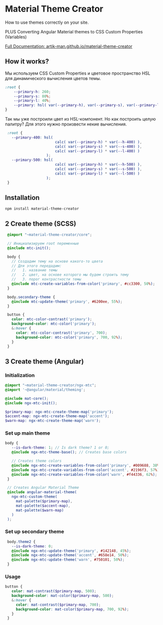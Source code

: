 # Material Theme Creator
How to use themes correctly on your site.

PLUS Converting Angular Material themes to CSS Custom Properties (Variables)

[Full Documentation: artik-man.github.io/material-theme-creator](https://artik-man.github.io/material-theme-creator/)

## How it works?
Мы используем CSS Custom Properties и цветовое пространство HSL для динамического вычисления цветов темы.
```css
:root {
    --primary-h: 260;
    --primary-s: 80%;
    --primary-l: 40%;
    --primary: hsl( var(--primary-h), var(--primary-s), var(--primary-l) );
}
```
Так мы уже построили цвет из HSL-компонент. Но как построить целую палитру? Для этого нужно произвести некие вычисления.
```css
 :root {
   --primary-400: hsl(
                       calc( var(--primary-h) * var(--h-400) ),
                       calc( var(--primary-s) * var(--s-400) ),
                       calc( var(--primary-l) * var(--l-400) )
                   );
   --primary-500: hsl(
                       calc( var(--primary-h) * var(--h-500) ),
                       calc( var(--primary-s) * var(--s-500) ),
                       calc( var(--primary-l) * var(--l-500) )
                   );
 }
```
## Installation
  ```
npm install material-theme-creator
  ```

## 2 Create theme (SCSS)

```scss
 @import "~material-theme-creator/core";

 // Инициализируем root переменные
 @include mtc-init();

 body {
   // Создадим тему на основе какого-то цвета
   // Для этого передадим:
   //   1. название темы
   //   2. цвет, на основе которого мы будем строить тему
   //   3. порог контрастности темы
   @include mtc-create-variables-from-color('primary', #cc3300, 50%);
 }

 body.secondary-theme {
   @include mtc-update-theme('primary', #6200ee, 55%);
 }

 button {
   color: mtc-color-contrast('primary');
   background-color: mtc-color('primary');
   &:hover {
     color: mtc-color-contrast('primary', 700);
     background-color: mtc-color('primary', 700, 92%);
   }
 }
```

## 3 Create theme (Angular)
### Initialization
```scss
@import "~material-theme-creator/ngx-mtc";
@import '~@angular/material/theming';

@include mat-core();
@include ngx-mtc-init();

$primary-map: ngx-mtc-create-theme-map('primary');
$accent-map: ngx-mtc-create-theme-map('accent');
$warn-map: ngx-mtc-create-theme-map('warn');
```

### Set up main theme
```scss
body {
   --is-dark-theme: 1; // Is dark theme? 1 or 0;
   @include ngx-mtc-theme-base(); // Creates base colors

   // Creates theme colors
   @include ngx-mtc-create-variables-from-color('primary', #009688, 38%);
   @include ngx-mtc-create-variables-from-color('accent', #2196f3, 57%);
   @include ngx-mtc-create-variables-from-color('warn', #f44336, 62%);
 }

 // Creates Angular Material Theme
 @include angular-material-theme(
   ngx-mtc-custom-theme(
     mat-palette($primary-map),
     mat-palette($accent-map),
     mat-palette($warn-map)
   )
 );
```

### Set up secondary theme
```scss
 body.theme2 {
   --is-dark-theme: 0;
   @include ngx-mtc-update-theme('primary', #142148, 45%);
   @include ngx-mtc-update-theme('accent', #658e14, 50%);
   @include ngx-mtc-update-theme('warn', #750101, 50%);
 }
```

### Usage
```scss
button {
   color: mat-contrast($primary-map, 500);
   background-color: mat-color($primary-map, 500);
   &:hover {
     color: mat-contrast($primary-map, 700);
     background-color: mat-color($primary-map, 700, 92%);
   }
 }
```
